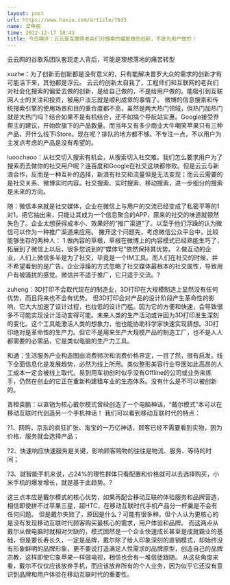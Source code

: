 ```yaml
---
layout: post
url: https://www.huxiu.com/article/7833
name: 梁甲民
time: 2012-12-17 18:43
title: 今日嗅评：云云是互联网老兵们对搜索的偏爱做的创新，不是为用户做的！
---
```

云云网的谷歌系团队套现走人背后，可能是理想落地的痛苦转型

xuzhe：为了创新而创新都是没有意义的，只有能解决普罗大众的需求的创新才有可能活下来，其他都是浮云。 云云的创新太自我了，工程师们和互联网的老兵们对社会化搜索的偏爱去做的创新，是给自己做的，不是给用户做的。能吸引到互联网人士的关注和投资，被用户淡忘就是顺利成章的事情了。 微博的信息搜索和传统搜索引擎的使用场景和目的重合度都不高，虽然是两大热门领域，但热门加热门就是大热门吗？结合如果不是有机结合，还不如搞个导航站实惠。Google接受乔帮主的建议，开始砍旗下的产品数量。而当年又有多少商业大牛嘲笑苹果只有三种产品，开什么线下iStore。现在呢？排队的地方都不够。不专注一点，不以用户为主发点考虑的产品是没有希望的。

luoochaoo：从社交切入搜索有机会，从搜索切入社交难。我们怎么要求用户为了搜索而去做你的社交用户呢？连百度和Google在社交这块都惨败。但是云云与新浪合作，反而是一种互补的选择，新浪有社交和流量但是无法变现；而云云需要的是社交关系、微博实时内容。社交搜索、实时搜索、移动搜索，进一步细分的搜索是未来的方向。

随：微信本来就是社交媒体，企业在微信上与用户的交流已经变成了私密平等的1对1。把它抽出来，只能让其成为一个信息聚合的APP，原来的社交的味道就顿然失色了。企业太想获得成本小、效果好的“推广渠道”了。以至于他们浮躁的认为微信可以作为一种推广渠道来应用。 撇开这个问题先，考虑微信公众平台中，比较能够生存的两种人： 1.做内容的草根，草根在微博上的内容模式已经熟能生巧了，拓展到了微信上以后，很多您说到的“媒体号”依然保持其优势。 2.做互动的企业，人们上微信多半是为了社交，毕竟是一个IM工具。而人们在社交的时候，并不希望看到的是广告。企业浮躁的方式忽略了社交媒体最根本的社交属性，导致用户有被骚扰的感觉。微信并不适于推广，它只适于交流。?

zuheng：3D打印不会取代现在的制造业，3D打印在大规模制造上显然没有任何优势，而且将来也不会有优势。 但3D打印会对产品的设计阶段产生革命性的影响，它大大加速了设计过程，也拉低的设计门槛。因为它的方便和快速，会导致很多不可能实现设计活动变得可能。未来人类的生产活动或许因为3D打印发生深刻的变化。这个工具能激活人类的想象力，他也能协助科学家快速实现猜想。3D打印绝对是革命性的生产力。但它不是用来生产大规模产品的制造工厂，也不是人人都需要的必需品，它是类似电脑的生产力工具。

和通：生活服务产业构造图由消费频次和消费价格界定，一目了然，很有启发。线下全面信息化是发展趋势，必然为线上所用。类似整形美容行业导医如此高昂的人工成本一定会被线上取代。易到用车初创时似乎没有Offline的公司或业务来练手，仍然在创业的它正在重新构建租车业的生态体系。没有什么是不可以被创新的。

青橙袁鹏：以直销为核心戴尔模式曾经创造了一个电脑神话，“戴尔模式”本可以在移动互联时代创造另一个手机神话！ 我们可以看到移动互联时代的特点：

?1、网购，京东的疯狂扩张、淘宝的一万亿神话，顾客已经不需要看到实物，因为价格、服务就会选择产品；

?2、快速响应快速服务是关键，影响顾客购物的往往是物流、服务、等待的时间；

?3、就智能手机来说，占24%的理性群体只看配置和价格就可以去选择购买，小米手机的爆发增长，就是基于此趋势。?

这三点本应是戴尔模式的核心优势，如果再配合移动互联的体验服务和品牌营造，相信即使拼不过苹果三星，超HTC，在移动互联时代手机产品分一杯羹是不会有任何问题。 但是戴尔失败了，原因是什么？可能有很多种，但个人认为更核心的是没有发现移动互联时代顾客购买最核心的需求，用户体验和品牌。 而这两点从戴尔从做电脑时就相对欠缺的，模式固然是一个企业快速成长甚至是成就霸业的基础，但是要长寿长久，一定是品牌，戴尔除了给人印象深刻的直销模式，却始终没有形象鲜明的品牌形象，更不要说打造满足人性需求的品牌原型，创造自己的品牌宗教，这样即使它象苹果一样做电视，相信也会有一堆信徒跟随。 从这些角度来看，戴尔不仅仅应该放弃手机，而应该放弃所有的个人业务，因为似乎它还没有意识到品牌和用户体验在移动互联时代的重要性。

